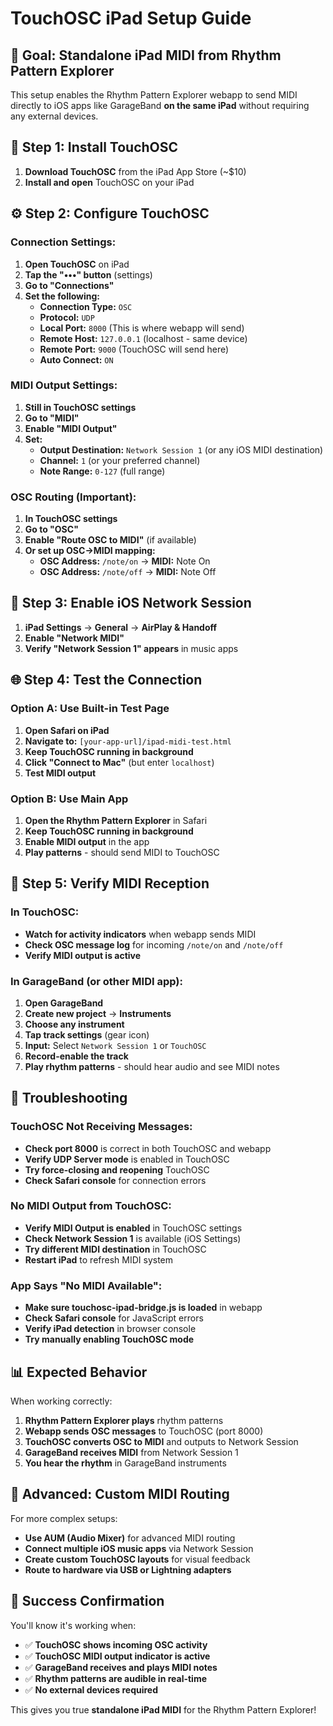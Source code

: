 # TouchOSC iPad Setup Guide

## 🎯 Goal: Standalone iPad MIDI from Rhythm Pattern Explorer

This setup enables the Rhythm Pattern Explorer webapp to send MIDI directly to iOS apps like GarageBand **on the same iPad** without requiring any external devices.

## 📱 Step 1: Install TouchOSC

1. **Download TouchOSC** from the iPad App Store (~$10)
2. **Install and open** TouchOSC on your iPad

## ⚙️ Step 2: Configure TouchOSC

### Connection Settings:
1. **Open TouchOSC** on iPad
2. **Tap the "•••" button** (settings)
3. **Go to "Connections"**
4. **Set the following:**
   - **Connection Type:** `OSC`
   - **Protocol:** `UDP`
   - **Local Port:** `8000` (This is where webapp will send)
   - **Remote Host:** `127.0.0.1` (localhost - same device)
   - **Remote Port:** `9000` (TouchOSC will send here)
   - **Auto Connect:** `ON`

### MIDI Output Settings:
1. **Still in TouchOSC settings**
2. **Go to "MIDI"**
3. **Enable "MIDI Output"**
4. **Set:**
   - **Output Destination:** `Network Session 1` (or any iOS MIDI destination)
   - **Channel:** `1` (or your preferred channel)
   - **Note Range:** `0-127` (full range)

### OSC Routing (Important):
1. **In TouchOSC settings**
2. **Go to "OSC"**
3. **Enable "Route OSC to MIDI"** (if available)
4. **Or set up OSC→MIDI mapping:**
   - **OSC Address:** `/note/on` → **MIDI:** Note On
   - **OSC Address:** `/note/off` → **MIDI:** Note Off

## 🎹 Step 3: Enable iOS Network Session

1. **iPad Settings** → **General** → **AirPlay & Handoff**
2. **Enable "Network MIDI"**
3. **Verify "Network Session 1" appears** in music apps

## 🌐 Step 4: Test the Connection

### Option A: Use Built-in Test Page
1. **Open Safari on iPad**
2. **Navigate to:** `[your-app-url]/ipad-midi-test.html`
3. **Keep TouchOSC running in background**
4. **Click "Connect to Mac"** (but enter `localhost`)
5. **Test MIDI output**

### Option B: Use Main App
1. **Open the Rhythm Pattern Explorer** in Safari
2. **Keep TouchOSC running in background**
3. **Enable MIDI output** in the app
4. **Play patterns** - should send MIDI to TouchOSC

## 🧪 Step 5: Verify MIDI Reception

### In TouchOSC:
- **Watch for activity indicators** when webapp sends MIDI
- **Check OSC message log** for incoming `/note/on` and `/note/off`
- **Verify MIDI output is active**

### In GarageBand (or other MIDI app):
1. **Open GarageBand**
2. **Create new project** → **Instruments**
3. **Choose any instrument**
4. **Tap track settings** (gear icon)
5. **Input:** Select `Network Session 1` or `TouchOSC`
6. **Record-enable the track**
7. **Play rhythm patterns** - should hear audio and see MIDI notes

## 🔧 Troubleshooting

### TouchOSC Not Receiving Messages:
- **Check port 8000** is correct in both TouchOSC and webapp
- **Verify UDP Server mode** is enabled in TouchOSC
- **Try force-closing and reopening** TouchOSC
- **Check Safari console** for connection errors

### No MIDI Output from TouchOSC:
- **Verify MIDI Output is enabled** in TouchOSC settings
- **Check Network Session 1** is available (iOS Settings)
- **Try different MIDI destination** in TouchOSC
- **Restart iPad** to refresh MIDI system

### App Says "No MIDI Available":
- **Make sure touchosc-ipad-bridge.js is loaded** in webapp
- **Check Safari console** for JavaScript errors
- **Verify iPad detection** in browser console
- **Try manually enabling TouchOSC mode**

## 📊 Expected Behavior

When working correctly:
1. **Rhythm Pattern Explorer plays** rhythm patterns
2. **Webapp sends OSC messages** to TouchOSC (port 8000)
3. **TouchOSC converts OSC to MIDI** and outputs to Network Session
4. **GarageBand receives MIDI** from Network Session 1
5. **You hear the rhythm** in GarageBand instruments

## 🎵 Advanced: Custom MIDI Routing

For more complex setups:
- **Use AUM (Audio Mixer)** for advanced MIDI routing
- **Connect multiple iOS music apps** via Network Session
- **Create custom TouchOSC layouts** for visual feedback
- **Route to hardware via USB or Lightning adapters**

## 🚀 Success Confirmation

You'll know it's working when:
- ✅ **TouchOSC shows incoming OSC activity**
- ✅ **TouchOSC MIDI output indicator is active**
- ✅ **GarageBand receives and plays MIDI notes**
- ✅ **Rhythm patterns are audible in real-time**
- ✅ **No external devices required**

This gives you true **standalone iPad MIDI** for the Rhythm Pattern Explorer!
